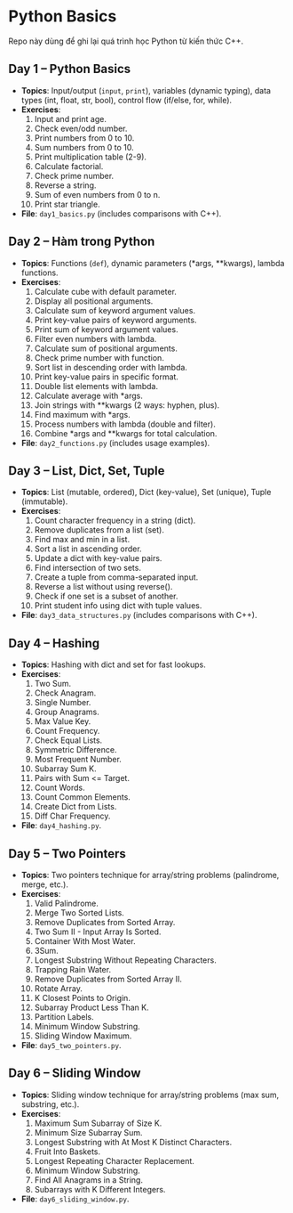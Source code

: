 # Python Basics
Repo này dùng để ghi lại quá trình học Python từ kiến thức C++.

## Day 1 – Python Basics
- **Topics**: Input/output (`input`, `print`), variables (dynamic typing), data types (int, float, str, bool), control flow (if/else, for, while).
- **Exercises**:
  1. Input and print age.
  2. Check even/odd number.
  3. Print numbers from 0 to 10.
  4. Sum numbers from 0 to 10.
  5. Print multiplication table (2-9).
  6. Calculate factorial.
  7. Check prime number.
  8. Reverse a string.
  9. Sum of even numbers from 0 to n.
  10. Print star triangle.
- **File**: `day1_basics.py` (includes comparisons with C++).

## Day 2 – Hàm trong Python
- **Topics**: Functions (`def`), dynamic parameters (*args, **kwargs), lambda functions.
- **Exercises**:
  1. Calculate cube with default parameter.
  2. Display all positional arguments.
  3. Calculate sum of keyword argument values.
  4. Print key-value pairs of keyword arguments.
  5. Print sum of keyword argument values.
  6. Filter even numbers with lambda.
  7. Calculate sum of positional arguments.
  8. Check prime number with function.
  9. Sort list in descending order with lambda.
  10. Print key-value pairs in specific format.
  11. Double list elements with lambda.
  12. Calculate average with *args.
  13. Join strings with **kwargs (2 ways: hyphen, plus).
  14. Find maximum with *args.
  15. Process numbers with lambda (double and filter).
  16. Combine *args and **kwargs for total calculation.
- **File**: `day2_functions.py` (includes usage examples).

## Day 3 – List, Dict, Set, Tuple
- **Topics**: List (mutable, ordered), Dict (key-value), Set (unique), Tuple (immutable).
- **Exercises**:
  1. Count character frequency in a string (dict).
  2. Remove duplicates from a list (set).
  3. Find max and min in a list.
  4. Sort a list in ascending order.
  5. Update a dict with key-value pairs.
  6. Find intersection of two sets.
  7. Create a tuple from comma-separated input.
  8. Reverse a list without using reverse().
  9. Check if one set is a subset of another.
  10. Print student info using dict with tuple values.
- **File**: `day3_data_structures.py` (includes comparisons with C++).

## Day 4 – Hashing
- **Topics**: Hashing with dict and set for fast lookups.
- **Exercises**:
  1. Two Sum.
  2. Check Anagram.
  3. Single Number.
  4. Group Anagrams.
  5. Max Value Key.
  6. Count Frequency.
  7. Check Equal Lists.
  8. Symmetric Difference.
  9. Most Frequent Number.
  10. Subarray Sum K.
  11. Pairs with Sum <= Target.
  12. Count Words.
  13. Count Common Elements.
  14. Create Dict from Lists.
  15. Diff Char Frequency.
- **File**: `day4_hashing.py`.

## Day 5 – Two Pointers
- **Topics**: Two pointers technique for array/string problems (palindrome, merge, etc.).
- **Exercises**:
  1. Valid Palindrome.
  2. Merge Two Sorted Lists.
  3. Remove Duplicates from Sorted Array.
  4. Two Sum II - Input Array Is Sorted.
  5. Container With Most Water.
  6. 3Sum.
  7. Longest Substring Without Repeating Characters.
  8. Trapping Rain Water.
  9. Remove Duplicates from Sorted Array II.
  10. Rotate Array.
  11. K Closest Points to Origin.
  12. Subarray Product Less Than K.
  13. Partition Labels.
  14. Minimum Window Substring.
  15. Sliding Window Maximum.
- **File**: `day5_two_pointers.py`.

## Day 6 – Sliding Window
- **Topics**: Sliding window technique for array/string problems (max sum, substring, etc.).
- **Exercises**:
  1. Maximum Sum Subarray of Size K.
  2. Minimum Size Subarray Sum.
  3. Longest Substring with At Most K Distinct Characters.
  4. Fruit Into Baskets.
  5. Longest Repeating Character Replacement.
  6. Minimum Window Substring.
  7. Find All Anagrams in a String.
  8. Subarrays with K Different Integers.
- **File**: `day6_sliding_window.py`.